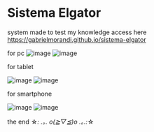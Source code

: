 # Sistema Elgator

system made to test my knowledge
access here https://gabrielmorandi.github.io/sistema-elgator

for pc
![image](https://user-images.githubusercontent.com/61758357/161073372-c9808b44-b222-4794-ae40-6dc70d31104c.png)
![image](https://user-images.githubusercontent.com/61758357/161074224-b6b7862d-29b3-4d96-a8ad-cd0bd5cc0e46.png)


for tablet 

![image](https://user-images.githubusercontent.com/61758357/161073530-9b6477d8-e7e4-4463-b937-1a5698d851c5.png)
![image](https://user-images.githubusercontent.com/61758357/161074147-86eb9578-6f9b-49e3-90fd-2d2136c58fe9.png)


for smartphone 

![image](https://user-images.githubusercontent.com/61758357/161073734-33919982-211e-4940-9f6b-fa080ae4ebf4.png)
![image](https://user-images.githubusercontent.com/61758357/161074071-e9086e91-8d9d-40a9-b04d-91d70b3b945d.png)

the end
☆*: .｡. o(≧▽≦)o .｡.:*☆
